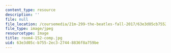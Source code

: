 ```yaml
---
content_type: resource
description: ''
file: null
file_location: /coursemedia/21m-299-the-beatles-fall-2017/63e3d05cb7552ec327448836f8a759be_room4-152-comp.jpg
file_type: image/jpeg
resourcetype: Image
title: room4-152-comp.jpg
uid: 63e3d05c-b755-2ec3-2744-8836f8a759be
---
```

